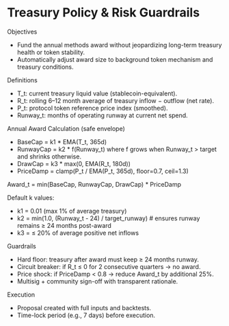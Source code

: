 # Treasury Policy & Risk Guardrails

Objectives
- Fund the annual methods award without jeopardizing long-term treasury health or token stability.
- Automatically adjust award size to background token mechanism and treasury conditions.

Definitions
- T_t: current treasury liquid value (stablecoin-equivalent).
- R_t: rolling 6–12 month average of treasury inflow − outflow (net rate).
- P_t: protocol token reference price index (smoothed).
- Runway_t: months of operating runway at current net spend.

Annual Award Calculation (safe envelope)
- BaseCap = k1 * EMA(T_t, 365d)
- RunwayCap = k2 * f(Runway_t) where f grows when Runway_t > target and shrinks otherwise.
- DrawCap = k3 * max(0, EMA(R_t, 180d))
- PriceDamp = clamp(P_t / EMA(P_t, 365d), floor=0.7, ceil=1.3)

Award_t = min(BaseCap, RunwayCap, DrawCap) * PriceDamp

Default k values:
- k1 = 0.01 (max 1% of average treasury)
- k2 = min(1.0, (Runway_t - 24) / target_runway)  # ensures runway remains ≥ 24 months post-award
- k3 = ≤ 20% of average positive net inflows

Guardrails
- Hard floor: treasury after award must keep ≥ 24 months runway.
- Circuit breaker: if R_t ≤ 0 for 2 consecutive quarters → no award.
- Price shock: if PriceDamp < 0.8 → reduce Award_t by additional 25%.
- Multisig + community sign-off with transparent rationale.

Execution
- Proposal created with full inputs and backtests.
- Time-lock period (e.g., 7 days) before execution.